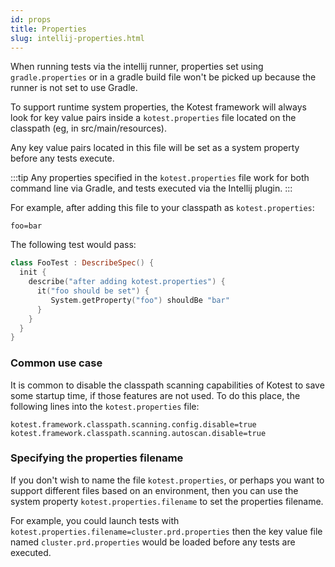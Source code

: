 ```yaml
---
id: props
title: Properties
slug: intellij-properties.html
---
```




When running tests via the intellij runner, properties set using `gradle.properties` or in a gradle build file won't be
picked up because the runner is not set to use Gradle.

To support runtime system properties, the Kotest framework will always look for key value pairs inside
a `kotest.properties` file located on the classpath (eg, in src/main/resources).

Any key value pairs located in this file will be set as a system property before any tests execute.

:::tip
Any properties specified in the `kotest.properties` file work for both command line via Gradle, and tests executed via the Intellij plugin.
:::

For example, after adding this file to your classpath as `kotest.properties`:

```
foo=bar
```

The following test would pass:

```kotlin
class FooTest : DescribeSpec() {
  init {
    describe("after adding kotest.properties") {
      it("foo should be set") {
         System.getProperty("foo") shouldBe "bar"
      }
    }
  }
}
```


### Common use case

It is common to disable the classpath scanning capabilities of Kotest to save some startup time, if those features are not used.
To do this place, the following lines into the `kotest.properties` file:

```
kotest.framework.classpath.scanning.config.disable=true
kotest.framework.classpath.scanning.autoscan.disable=true
```

### Specifying the properties filename

If you don't wish to name the file `kotest.properties`, or perhaps you want to support different files based on an environment,
then you can use the system property `kotest.properties.filename` to set the properties filename.

For example, you could launch tests with `kotest.properties.filename=cluster.prd.properties` then the key value file named
`cluster.prd.properties` would be loaded before any tests are executed.
